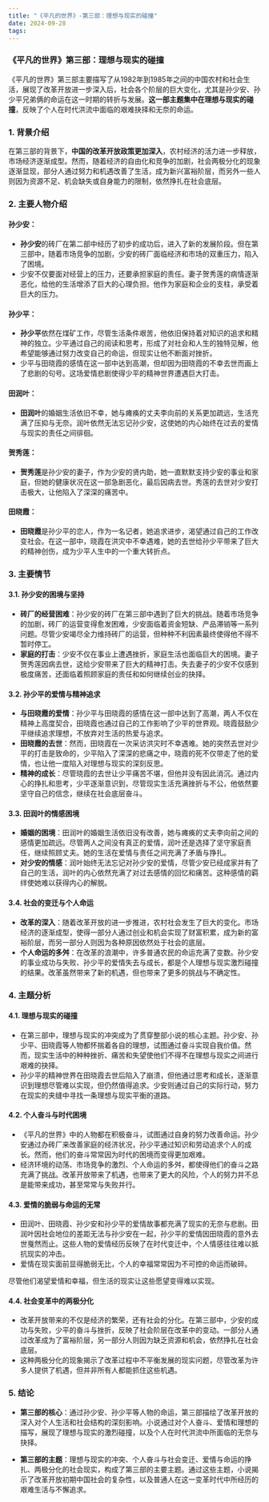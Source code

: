 ```yaml
---
title: "《平凡的世界》-第三部：理想与现实的碰撞"
date: 2024-09-28
tags: 
---
```

### 《平凡的世界》第三部：理想与现实的碰撞

《平凡的世界》第三部主要描写了从1982年到1985年之间的中国农村和社会生活，展现了改革开放进一步深入后，社会各个阶层的巨大变化，尤其是孙少安、孙少平兄弟俩的命运在这一时期的转折与发展。**这一部主题集中在理想与现实的碰撞**，反映了个人在时代洪流中面临的艰难抉择和无奈的命运。

### 1. **背景介绍**

在第三部的背景下，**中国的改革开放政策更加深入**，农村经济的活力进一步释放，市场经济逐渐成型。然而，随着经济的自由化和竞争的加剧，社会两极分化的现象逐渐显现，部分人通过努力和机遇改善了生活，成为新兴富裕阶层，而另外一些人则因为资源不足、机会缺失或自身能力的限制，依然挣扎在社会底层。

### 2. **主要人物介绍**

#### 孙少安：
- **孙少安**的砖厂在第二部中经历了初步的成功后，进入了新的发展阶段。但在第三部中，随着市场竞争的加剧，少安的砖厂面临经济和市场的双重压力，陷入了困境。
- 少安不仅要面对经营上的压力，还要承担家庭的责任。妻子贺秀莲的病情逐渐恶化，给他的生活增添了巨大的心理负担。他作为家庭和企业的支柱，承受着巨大的压力。

#### 孙少平：
- **孙少平**依然在煤矿工作，尽管生活条件艰苦，他依旧保持着对知识的追求和精神的独立。少平通过自己的阅读和思考，形成了对社会和人生的独特见解，他希望能够通过努力改变自己的命运，但现实让他不断面对挫折。
- 少平与田晓霞的感情在这一部中达到高潮，但却因为田晓霞的不幸去世而画上了悲剧的句号。这场爱情悲剧使得少平的精神世界遭遇巨大打击。

#### 田润叶：
- **田润叶**的婚姻生活依旧不幸，她与瘫痪的丈夫李向前的关系更加疏远，生活充满了压抑与无奈。润叶依然无法忘记孙少安，这使她的内心始终在过去的爱情与现实的责任之间徘徊。

#### 贺秀莲：
- **贺秀莲**是孙少安的妻子，作为少安的贤内助，她一直默默支持少安的事业和家庭，但她的健康状况在这一部急剧恶化，最后因病去世。秀莲的去世对少安打击极大，让他陷入了深深的痛苦中。

#### 田晓霞：
- **田晓霞**是孙少平的恋人，作为一名记者，她追求进步，渴望通过自己的工作改变社会。在这一部中，晓霞在洪灾中不幸遇难，她的去世给孙少平带来了巨大的精神创伤，成为少平人生中的一个重大转折点。

### 3. **主要情节**

#### 3.1. **孙少安的困境与坚持**
   - **砖厂的经营困难**：孙少安的砖厂在第三部中遇到了巨大的挑战。随着市场竞争的加剧，砖厂的运营变得愈发困难，少安面临着资金短缺、产品滞销等一系列问题。尽管少安竭尽全力维持砖厂的运营，但种种不利因素最终使得他不得不暂时停工。
   - **家庭的打击**：少安不仅在事业上遭遇挫折，家庭生活也面临巨大的困境。妻子贺秀莲因病去世，这给少安带来了巨大的精神打击。失去妻子的少安不仅感到极度痛苦，还面临着照顾家庭的责任和如何继续创业的抉择。

#### 3.2. **孙少平的爱情与精神追求**
   - **与田晓霞的爱情**：孙少平与田晓霞的感情在这一部中达到了高潮，两人不仅在精神上高度契合，田晓霞也通过自己的工作影响了少平的世界观。晓霞鼓励少平继续追求理想，不放弃对生活的热爱与追求。
   - **田晓霞的去世**：然而，田晓霞在一次采访洪灾时不幸遇难。她的突然去世对少平的打击是致命的，少平陷入了深深的悲痛之中，晓霞的死不仅带走了他的爱情，也让他一度陷入对理想与现实的深刻反思。
   - **精神的成长**：尽管晓霞的去世让少平痛苦不堪，但他并没有因此消沉。通过内心的挣扎和思考，少平逐渐意识到，尽管现实生活充满挫折与不公，他依然要坚守自己的信念，继续在社会底层奋斗。

#### 3.3. **田润叶的情感困境**
   - **婚姻的困境**：田润叶的婚姻生活依旧没有改善，她与瘫痪的丈夫李向前之间的感情更加疏远。尽管两人之间没有真正的爱情，润叶还是选择了坚守家庭责任，继续照顾丈夫。她的生活在爱情与责任之间充满了矛盾与挣扎。
   - **对少安的情感**：润叶始终无法忘记对孙少安的爱情，尽管少安已经成家并有了自己的生活，润叶的内心依然充满了对过去感情的回忆和痛苦。这种感情的羁绊使她难以获得内心的解脱。

#### 3.4. **社会的变迁与个人命运**
   - **改革的深入**：随着改革开放的进一步推进，农村社会发生了巨大的变化。市场经济的逐渐成型，使得一部分人通过创业和机会实现了财富积累，成为新的富裕阶层，而另一部分人则因为各种原因依然处于社会的底层。
   - **个人命运的多舛**：在改革的浪潮中，许多普通农民的命运充满了变数。孙少安的事业成功与失败、孙少平的爱情失去与成长，都是个人理想与现实激烈碰撞的结果。改革虽然带来了新的机遇，但也带来了更多的挑战与不确定性。

### 4. **主题分析**

#### 4.1. **理想与现实的碰撞**
   - 在第三部中，理想与现实的冲突成为了贯穿整部小说的核心主题。孙少安、孙少平、田晓霞等人物都怀揣着各自的理想，试图通过奋斗实现自我价值。然而，现实生活中的种种挫折、痛苦和失望使他们不得不在理想与现实之间进行艰难的抉择。
   - 孙少平的精神世界在田晓霞去世后陷入了崩溃，但他通过思考和成长，逐渐意识到理想尽管难以实现，但仍然值得追求。少安则通过自己的实际行动，努力在现实的夹缝中寻找一条理想与现实平衡的道路。

#### 4.2. **个人奋斗与时代困境**
   - 《平凡的世界》中的人物都在积极奋斗，试图通过自身的努力改善命运。孙少安通过办砖厂来改善家庭的经济状况，孙少平通过知识和劳动追求个人的成长。然而，他们的奋斗常常因为时代的困境而变得更加艰难。
   - 经济环境的动荡、市场竞争的激烈、个人命运的多舛，都使得他们的奋斗之路充满了挑战。改革开放带来了机遇，也带来了更大的风险，个人的努力并不总是能带来成功，甚至常常与失败并行。

#### 4.3. **爱情的脆弱与命运的无常**
   - 田润叶、田晓霞、孙少安和孙少平的爱情故事都充满了现实的无奈与悲剧。田润叶因社会地位的差距无法与孙少安在一起，孙少平的爱情因田晓霞的意外去世戛然而止。这些人物的爱情经历反映了在时代变迁中，个人情感往往难以抵抗现实的冲击。
   - 爱情在现实面前显得脆弱无比，个人的幸福常常因为不可控的命运而破碎。

尽管他们渴望爱情和幸福，但生活的现实让这些愿望变得难以实现。

#### 4.4. **社会变革中的两极分化**
   - 改革开放带来的不仅是经济的繁荣，还有社会的分化。在第三部中，少安的成功与失败，少平的奋斗与挫折，反映了社会阶层在改革中的变动。一部分人通过改革成为了富裕阶层，另一部分人则因为缺乏资源和机会，依然挣扎在社会底层。
   - 这种两极分化的现象揭示了改革过程中不平衡发展的现实问题，尽管改革为许多人提供了机遇，但并非所有人都能抓住这些机遇。

### 5. **结论**

- **第三部的核心**：通过孙少安、孙少平等人物的命运，第三部描绘了改革开放的深入对个人生活和社会结构的深刻影响。小说通过对个人奋斗、爱情和理想的描写，展现了理想与现实的激烈碰撞，以及个人在时代洪流中所面临的无奈与抉择。
  
- **第三部的主题**：理想与现实的冲突、个人奋斗与社会变迁、爱情与命运的挣扎、两极分化的社会现实，构成了第三部的主要主题。通过这些主题，小说揭示了改革开放初期中国社会的复杂性，以及普通人在这一变革时代中所经历的艰难生活与不懈追求。